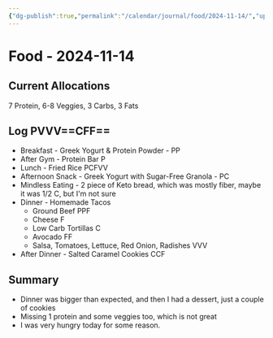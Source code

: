 ```yaml
---
{"dg-publish":true,"permalink":"/calendar/journal/food/2024-11-14/","updated":"2025-03-18T08:20:02.069-07:00"}
---
```


# Food - 2024-11-14

## Current Allocations
7 Protein, 6-8 Veggies, 3 Carbs, 3 Fats
## Log PVVV==CFF==
- Breakfast - Greek Yogurt & Protein Powder - PP
- After Gym - Protein Bar P
- Lunch - Fried Rice PCFVV
- Afternoon Snack - Greek Yogurt with Sugar-Free Granola - PC
- Mindless Eating - 2 piece of Keto bread, which was mostly fiber, maybe it was 1/2 C, but I'm not sure
- Dinner - Homemade Tacos
	- Ground Beef PPF
	- Cheese F
	- Low Carb Tortillas C
	- Avocado FF
	- Salsa, Tomatoes, Lettuce, Red Onion, Radishes VVV
- After Dinner - Salted Caramel Cookies CCF
## Summary
- Dinner was bigger than expected, and then I had a dessert, just a couple of cookies
- Missing 1 protein and some veggies too, which is not great
- I was very hungry today for some reason.

```calendar-nav
```
